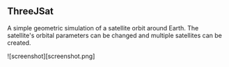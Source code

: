 ## ThreeJSat
A simple geometric simulation of a satellite orbit around Earth.
The satellite's orbital parameters can be changed and multiple satellites can be created.

![screenshot][screenshot.png]